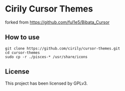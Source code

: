# Cirily Cursor Themes

forked from https://github.com/ful1e5/Bibata_Cursor

## How to use

```shell
git clone https://github.com/cirily/cursor-themes.git
cd cursor-themes
sudo cp -r ./pisces-* /usr/share/icons
```

## License

This project has been licensed by GPLv3.
